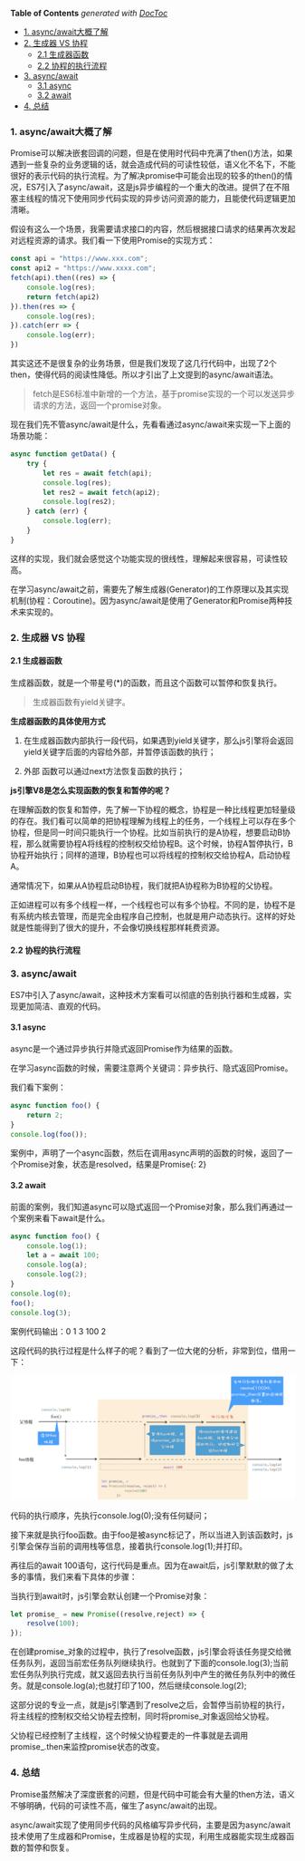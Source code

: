 <!-- START doctoc generated TOC please keep comment here to allow auto update -->
<!-- DON'T EDIT THIS SECTION, INSTEAD RE-RUN doctoc TO UPDATE -->
**Table of Contents**  *generated with [DocToc](https://github.com/thlorenz/doctoc)*

- [1. async/await大概了解](#1-asyncawait%E5%A4%A7%E6%A6%82%E4%BA%86%E8%A7%A3)
- [2. 生成器 VS 协程](#2-%E7%94%9F%E6%88%90%E5%99%A8-vs-%E5%8D%8F%E7%A8%8B)
  - [2.1 生成器函数](#21-%E7%94%9F%E6%88%90%E5%99%A8%E5%87%BD%E6%95%B0)
  - [2.2 协程的执行流程](#22-%E5%8D%8F%E7%A8%8B%E7%9A%84%E6%89%A7%E8%A1%8C%E6%B5%81%E7%A8%8B)
- [3. async/await](#3-asyncawait)
  - [3.1 async](#31-async)
  - [3.2 await](#32-await)
- [4. 总结](#4-%E6%80%BB%E7%BB%93)

<!-- END doctoc generated TOC please keep comment here to allow auto update -->

### 1. async/await大概了解

Promise可以解决嵌套回调的问题，但是在使用时代码中充满了then()方法，如果遇到一些复杂的业务逻辑的话，就会造成代码的可读性较低，语义化不名下，不能很好的表示代码的执行流程。为了解决promise中可能会出现的较多的then()的情况，ES7引入了async/await，这是js异步编程的一个重大的改进。提供了在不阻塞主线程的情况下使用同步代码实现的异步访问资源的能力，且能使代码逻辑更加清晰。

假设有这么一个场景，我需要请求接口的内容，然后根据接口请求的结果再次发起对远程资源的请求。我们看一下使用Promise的实现方式：

```js
const api = "https://www.xxx.com";
const api2 = "https://www.xxxx.com";
fetch(api).then((res) => {
    console.log(res);
    return fetch(api2)
}).then(res => {
    console.log(res);
}).catch(err => {
    console.log(err);
})
```

其实这还不是很复杂的业务场景，但是我们发现了这几行代码中，出现了2个then，使得代码的阅读性降低。所以才引出了上文提到的async/await语法。

> fetch是ES6标准中新增的一个方法，基于promise实现的一个可以发送异步请求的方法，返回一个promise对象。

现在我们先不管async/await是什么，先看看通过async/await来实现一下上面的场景功能：

```js
async function getData() {
    try {
        let res = await fetch(api);
        console.log(res);
        let res2 = await fetch(api2);
        console.log(res2);
    } catch (err) {
        console.log(err);
    }
}
```

这样的实现，我们就会感觉这个功能实现的很线性，理解起来很容易，可读性较高。

在学习async/await之前，需要先了解生成器(Generator)的工作原理以及其实现机制(协程：Coroutine)。因为async/await是使用了Generator和Promise两种技术来实现的。

### 2. 生成器 VS 协程

#### 2.1 生成器函数

生成器函数，就是一个带星号(*)的函数，而且这个函数可以暂停和恢复执行。

> 生成器函数有yield关键字。

**生成器函数的具体使用方式**

1. 在生成器函数内部执行一段代码，如果遇到yield关键字，那么js引擎将会返回yield关键字后面的内容给外部，并暂停该函数的执行；

2. 外部 函数可以通过next方法恢复函数的执行；

**js引擎V8是怎么实现函数的恢复和暂停的呢？**

在理解函数的恢复和暂停，先了解一下协程的概念，协程是一种比线程更加轻量级的存在。我们看可以简单的把协程理解为线程上的任务，一个线程上可以存在多个协程，但是同一时间只能执行一个协程。比如当前执行的是A协程，想要启动B协程，那么就需要协程A将线程的控制权交给协程B。这个时候，协程A暂停执行，B协程开始执行；同样的道理，B协程也可以将线程的控制权交给协程A，启动协程A。

通常情况下，如果从A协程启动B协程，我们就把A协程称为B协程的父协程。

正如进程可以有多个线程一样，一个线程也可以有多个协程。不同的是，协程不是有系统内核去管理，而是完全由程序自己控制，也就是用户动态执行。这样的好处就是性能得到了很大的提升，不会像切换线程那样耗费资源。

#### 2.2 协程的执行流程

### 3. async/await

ES7中引入了async/await，这种技术方案看可以彻底的告别执行器和生成器，实现更加简洁、直观的代码。

#### 3.1 async

async是一个通过异步执行并隐式返回Promise作为结果的函数。

在学习async函数的时候，需要注意两个关键词：异步执行、隐式返回Promise。

我们看下案例：

```js
async function foo() {
    return 2;
}
console.log(foo());
```

案例中，声明了一个async函数，然后在调用async声明的函数的时候，返回了一个Promise对象，状态是resolved，结果是Promise{<resolved>: 2}

#### 3.2 await

前面的案例，我们知道async可以隐式返回一个Promise对象，那么我们再通过一个案例来看下await是什么。

```js
async function foo() {
    console.log(1);
    let a = await 100;
    console.log(a);
    console.log(2);
}
console.log(0);
foo();
console.log(3);
```

案例代码输出：0 1 3 100 2

这段代码的执行过程是什么样子的呢？看到了一位大佬的分析，非常到位，借用一下：

![async/await的执行过程](./images/i2.png)

代码的执行顺序，先执行console.log(0);没有任何疑问；

接下来就是执行foo函数。由于foo是被async标记了，所以当进入到该函数时，js引擎会保存当前的调用栈等信息，接着执行console.log(1);并打印。

再往后的await 100语句，这行代码是重点。因为在await后，js引擎默默的做了太多的事情，我们来看下具体的步骤：

当执行到await时，js引擎会默认创建一个Promise对象：

```js
let promise_ = new Promise((resolve,reject) => {
    resolve(100);
});
```

在创建promise_对象的过程中，执行了resolve函数，js引擎会将该任务提交给微任务队列，返回当前宏任务队列继续执行。也就到了下面的console.log(3);当前宏任务队列执行完成，就又返回去执行当前任务队列中产生的微任务队列中的微任务。就是console.log(a);也就打印了100，然后继续console.log(2);

这部分说的专业一点，就是js引擎遇到了resolve之后，会暂停当前协程的执行，将主线程的控制权交给父协程去控制，同时将promise_对象返回给父协程。

父协程已经控制了主线程，这个时候父协程要走的一件事就是去调用promise_.then来监控promise状态的改变。

### 4. 总结

Promise虽然解决了深度嵌套的问题，但是代码中可能会有大量的then方法，语义不够明确，代码的可读性不高，催生了async/await的出现。

async/await实现了使用同步代码的风格编写异步代码，主要是因为async/await技术使用了生成器和Promise，生成器是协程的实现，利用生成器能实现生成器函数的暂停和恢复。

